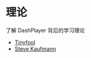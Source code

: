 # 理论

了解 DashPlayer 背后的学习理论

-   [Tinyfool](https://www.youtube.com/@tinyEnglish)
-   [Steve Kaufmann](https://www.youtube.com/@Thelinguist)
